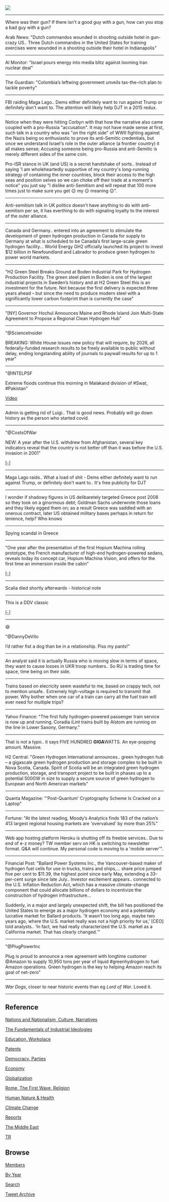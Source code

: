 <img src="https://drive.google.com/uc?export=view&id=1B2wf9R7AMH1d7Vw6e2mucLbIQ5NSjir7"/>

---

Where was their gun? If there isn't a good guy with a gun, how can you
stop a bad guy with a gun?

Arab News: "Dutch commandos wounded in shooting outside hotel in
gun-crazy US..  Three Dutch commandos in the United States for
training exercises were wounded in a shooting outside their hotel in
Indianapolis"

---

Al Monitor: "Israel pours energy into media blitz against looming Iran nuclear deal"

---

The Guardian: "Colombia’s leftwing government unveils tax-the-rich
plan to tackle poverty"

---

FBI raiding Maga Lago.. Dems either definitely want to run against
Trump or definitely don't want to. The attention will likely help
DJT in a 2015 redux.

---

Notice when they were hitting Corbyn with that how the narrative also
came coupled with a pro-Russia "accusation".  It may not have made
sense at first, such talk in a country who was "on the right side" of
WWII fighting against the Nazis being so enthusiastic to prove its
anti-Semitic credentials, but once we understand Israel's role in the
outer alliance (a frontier country) it all makes sense; Accusing
someone being pro-Russia and anti-Semitic is merely different sides of
the same coin.

Pro-ISR stance in UK (and US) is a secret handshake of sorts.. Instead
of saying 'I am wholeheartedly supportive of my country's long-running
strategy of containing the inner countries, block their access to the
high seas and position selves so we can choke off their trade at a
moment's notice" you just say "I dislike anti-Semitism and will repeat
that 100 more times just to make sure you get 😉 my 😉 meaning 😉".

---

Anti-semitism talk in UK politics doesn't have anything to do with
anti-semitism per se, it has everthing to do with signaling loyalty to
the interest of the outer alliance.

---

Canada and Germany.. entered into an agreement to stimulate the
development of green hydrogen production in Canada for supply to
Germany at what is scheduled to be Canada’s first large-scale green
hydrogen facility... World Energy GH2 officially launched its project
to invest $12 billion in Newfoundland and Labrador to produce green
hydrogen to power world markets.

---

"H2 Green Steel Breaks Ground at Boden Industrial Park for Hydrogen
Production Facility. The green steel plant in Boden is one of the
largest industrial projects in Sweden’s history and at H2 Green Steel
this is an investment for the future. Not because the first delivery
is expected three years ahead – but since the need to produce modern
steel with a significantly lower carbon footprint than is currently
the case"

---

"[NY] Governor Hochul Announces Maine and Rhode Island Join
Multi-State Agreement to Propose a Regional Clean Hydrogen Hub"

---

"@ScienceInsider

BREAKING: White House issues new policy that will require, by 2026,
all federally-funded research results to be freely available to public
without delay, ending longstanding ability of journals to paywall
results for up to 1 year"

---

"@INTELPSF

Extreme floods continue this morning in Malakand division of #Swat,
\#Pakistan"

[Video](https://twitter.com/INTELPSF/status/1563075096289284097)

---

Admin is getting rid of Luigi.. That is good news. Probably will go
down history as the person who started covid.

---

"@CostsOfWar

NEW: A year after the U.S. withdrew from Afghanistan, several key
indicators reveal that the country is not better off than it was
before the U.S. invasion in 2001"

[[-]](https://twitter.com/CostsOfWar/status/1563220879047176193)

---

Maga Lago raids.. What a load of shit - Dems either definitely want to
run against Trump, or definitely don't want to.. It's free publicity
for DJT

---

I wonder if shadowy figures in US delibaretely targeted Greece post
2008 so they took on a ginormous debt; Goldman Sachs underwrote those
loans and they likely egged them on; as a result Greece was saddled
with an onerous contract, later US obtained military bases perhaps in
return for lenience, help? Who knows

---

Spying scandal in Greece

---

"One year after the presentation of the first Hopium Machina rolling
prototype, the French manufacturer of high-end hydrogen-powered
sedans, reveals today its concept car, Hopium Machina Vision, and
offers for the first time an immersion inside the cabin"

[[-]](https://www.multivu.com/players/uk/9058251-hopium-machina-vision-the-hydrogen-powered-sedan-unveils-its-interior/)

---

Scalia died shortly afterwards - historical note

---

This is a DDV classic

[[-]](https://pbs.twimg.com/media/D0-7dRpWoAAw_rr?format=jpg&name=small)

---

😆 

"@DannyDeVito

I’d rather fist a dog than be in a relationship. Piss my pants!"

---

An analyst said it is actually Russia who is moving slow in terms of
space, they want to cause losses in UKR troop numbers.. So RU is
trading time for space, time being on their side.

---

Trains based on elecricity seem wasteful to me, based on crappy tech,
not to mention unsafe.. Extremely high-voltage is required to transmit
that power. Why bother when one car of a train can carry all the fuel
train will ever need for multiple trips?

---

Yahoo Finance: "The first fully hydrogen-powered passenger train
service is now up and running. Coradia iLint trains built by Alstom
are running on the line in Lower Saxony, Germany."

---

That is not a typo.. it says FIVE HUNDRED **GIGA**WATTS. An
eye-popping amount. Massive.

H2 Central: "Green Hydrogen International announces.. green hydrogen
hub – a gigascale green hydrogen production and storage complex to be
built in Nova Scotia, Canada. Spirit of Scotia will be an integrated
green hydrogen production, storage, and transport project to be built
in phases up to a potential 500GW in size to supply a secure source of
green hydrogen to European and North American markets"

---

Quanta Magazine: "‘Post-Quantum’ Cryptography Scheme Is Cracked on a Laptop"

---

Fortune: "At the latest reading, Moody’s Analytics finds 183 of the
nation’s 413 largest regional housing markets are 'overvalued' by more
than 25%"

---

Web app hosting platform Heroku is shutting off its freebie services..
Due to end of e-z money? TW member serv on HK is switching to
newsletter format. Q&A will continue. My personal code is moving to a
'mobile server'".

---

Financial Post: "Ballard Power Systems Inc., the Vancouver-based maker
of hydrogen fuel cells for use in trucks, trains and ships,... share
price jumped five per cent to $11.39, the highest point since early
May, extending a 33-per-cent surge since late July.. Investor
excitement appears.. connected to the U.S. Inflation Reduction Act,
which has a massive climate-change component that could allocate
billions of dollars to incentivize the construction of hydrogen
infrastructure...

Suddenly, in a major and largely unexpected shift, the bill has
positioned the United States to emerge as a major hydrogen economy and
a potentially lucrative market for Ballard products. 'It wasn’t too
long ago, maybe two years ago, where the U.S. market really was not a
high priority for us,' [CEO] told analysts.. 'In fact, we had really
characterized the U.S. market as a California market. That has clearly
changed.'"

---

"@PlugPowerInc

Plug is proud to announce a new agreement with longtime customer
@Amazon to supply 10,950 tons per year of liquid #greenhydrogen to
fuel Amazon operations. Green hydrogen is the key to helping Amazon
reach its goal of net-zero"

---

*War Dogs*, closer to near historic events than eg *Lord of War*. Loved it.

---

## Reference

[Nations and Nationalism, Culture, Narratives](2013/02/nations-and-nationalism.html)

[The Fundamentals of Industrial Ideologies](2011/04/fundamentals-of-industrial-ideologies.html)

[Education, Workplace](2017/09/education-workplace.html)

[Patents](2018/09/patents.html)

[Democracy, Parties](2016/11/democracy.html)

[Economy](2018/05/economy.html)

[Globalization](2018/09/globalization.html)

[Rome, The First Wave, Religion](2017/12/rome.html)

[Human Nature & Health](2020/07/human-nature.html)

[Climate Change](2018/12/climate.html)

[Reports](2019/05/reports.html)

[The Middle East](2019/07/middleeast.html)

[TR](../tr)

## Browse

[Members](2022/08/members.html)

[By Year](years.html)

[Search](search.html)

[Tweet Archive](tweets/index.html)
